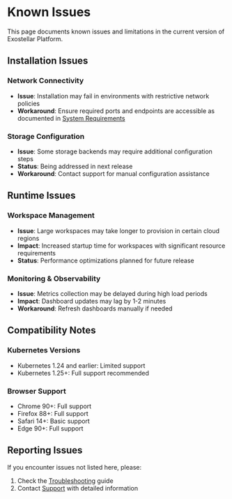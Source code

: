 # Known Issues

This page documents known issues and limitations in the current version of Exostellar Platform.

## Installation Issues

### Network Connectivity
- **Issue**: Installation may fail in environments with restrictive network policies
- **Workaround**: Ensure required ports and endpoints are accessible as documented in [System Requirements](install-guide/system-requirements.md)

### Storage Configuration
- **Issue**: Some storage backends may require additional configuration steps
- **Status**: Being addressed in next release
- **Workaround**: Contact support for manual configuration assistance

## Runtime Issues

### Workspace Management
- **Issue**: Large workspaces may take longer to provision in certain cloud regions
- **Impact**: Increased startup time for workspaces with significant resource requirements
- **Status**: Performance optimizations planned for future release

### Monitoring & Observability
- **Issue**: Metrics collection may be delayed during high load periods
- **Impact**: Dashboard updates may lag by 1-2 minutes
- **Workaround**: Refresh dashboards manually if needed

## Compatibility Notes

### Kubernetes Versions
- Kubernetes 1.24 and earlier: Limited support
- Kubernetes 1.25+: Full support recommended

### Browser Support
- Chrome 90+: Full support
- Firefox 88+: Full support
- Safari 14+: Basic support
- Edge 90+: Full support

## Reporting Issues

If you encounter issues not listed here, please:
1. Check the [Troubleshooting](troubleshooting.md) guide
2. Contact [Support](support.md) with detailed information
